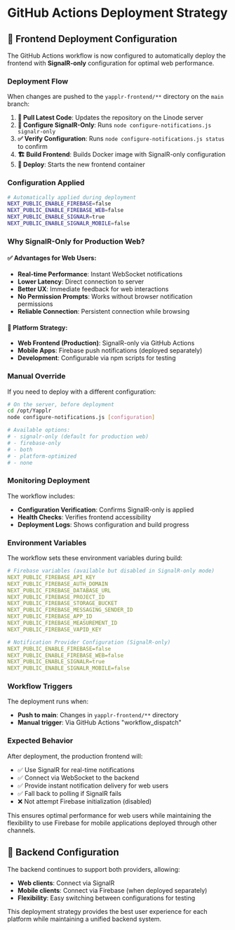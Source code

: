 # GitHub Actions Deployment Strategy

## 🎯 **Frontend Deployment Configuration**

The GitHub Actions workflow is now configured to automatically deploy the frontend with **SignalR-only** configuration for optimal web performance.

### **Deployment Flow**

When changes are pushed to the `yapplr-frontend/**` directory on the `main` branch:

1. **🔄 Pull Latest Code**: Updates the repository on the Linode server
2. **🔧 Configure SignalR-Only**: Runs `node configure-notifications.js signalr-only`
3. **✅ Verify Configuration**: Runs `node configure-notifications.js status` to confirm
4. **🏗️ Build Frontend**: Builds Docker image with SignalR-only configuration
5. **🚀 Deploy**: Starts the new frontend container

### **Configuration Applied**

```bash
# Automatically applied during deployment
NEXT_PUBLIC_ENABLE_FIREBASE=false
NEXT_PUBLIC_ENABLE_FIREBASE_WEB=false
NEXT_PUBLIC_ENABLE_SIGNALR=true
NEXT_PUBLIC_ENABLE_SIGNALR_MOBILE=false
```

### **Why SignalR-Only for Production Web?**

#### ✅ **Advantages for Web Users:**
- **Real-time Performance**: Instant WebSocket notifications
- **Lower Latency**: Direct connection to server
- **Better UX**: Immediate feedback for web interactions
- **No Permission Prompts**: Works without browser notification permissions
- **Reliable Connection**: Persistent connection while browsing

#### 🎯 **Platform Strategy:**
- **Web Frontend (Production)**: SignalR-only via GitHub Actions
- **Mobile Apps**: Firebase push notifications (deployed separately)
- **Development**: Configurable via npm scripts for testing

### **Manual Override**

If you need to deploy with a different configuration:

```bash
# On the server, before deployment
cd /opt/Yapplr
node configure-notifications.js [configuration]

# Available options:
# - signalr-only (default for production web)
# - firebase-only
# - both
# - platform-optimized
# - none
```

### **Monitoring Deployment**

The workflow includes:
- **Configuration Verification**: Confirms SignalR-only is applied
- **Health Checks**: Verifies frontend accessibility
- **Deployment Logs**: Shows configuration and build progress

### **Environment Variables**

The workflow sets these environment variables during build:

```yaml
# Firebase variables (available but disabled in SignalR-only mode)
NEXT_PUBLIC_FIREBASE_API_KEY
NEXT_PUBLIC_FIREBASE_AUTH_DOMAIN
NEXT_PUBLIC_FIREBASE_DATABASE_URL
NEXT_PUBLIC_FIREBASE_PROJECT_ID
NEXT_PUBLIC_FIREBASE_STORAGE_BUCKET
NEXT_PUBLIC_FIREBASE_MESSAGING_SENDER_ID
NEXT_PUBLIC_FIREBASE_APP_ID
NEXT_PUBLIC_FIREBASE_MEASUREMENT_ID
NEXT_PUBLIC_FIREBASE_VAPID_KEY

# Notification Provider Configuration (SignalR-only)
NEXT_PUBLIC_ENABLE_FIREBASE=false
NEXT_PUBLIC_ENABLE_FIREBASE_WEB=false
NEXT_PUBLIC_ENABLE_SIGNALR=true
NEXT_PUBLIC_ENABLE_SIGNALR_MOBILE=false
```

### **Workflow Triggers**

The deployment runs when:
- **Push to main**: Changes in `yapplr-frontend/**` directory
- **Manual trigger**: Via GitHub Actions "workflow_dispatch"

### **Expected Behavior**

After deployment, the production frontend will:
- ✅ Use SignalR for real-time notifications
- ✅ Connect via WebSocket to the backend
- ✅ Provide instant notification delivery for web users
- ✅ Fall back to polling if SignalR fails
- ❌ Not attempt Firebase initialization (disabled)

This ensures optimal performance for web users while maintaining the flexibility to use Firebase for mobile applications deployed through other channels.

## 🔧 **Backend Configuration**

The backend continues to support both providers, allowing:
- **Web clients**: Connect via SignalR
- **Mobile clients**: Connect via Firebase (when deployed separately)
- **Flexibility**: Easy switching between configurations for testing

This deployment strategy provides the best user experience for each platform while maintaining a unified backend system.
